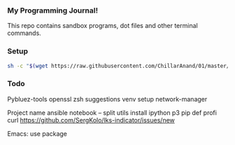 ### My Programming Journal!

This repo contains sandbox programs, dot files and other terminal commands.


### Setup

```sh
sh -c "$(wget https://raw.githubusercontent.com/ChillarAnand/01/master/ubuntu/bin/start.sh -O -)"
```

### Todo

Pybluez-tools
openssl
zsh suggestions
venv setup
network-manager

Project name
ansible
notebook – split utils
install ipython
p3 pip def profi
curl
https://github.com/SergKolo/lks-indicator/issues/new

Emacs:
use package
